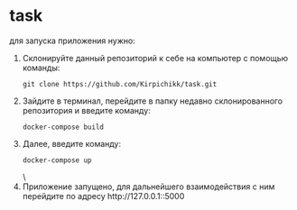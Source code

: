 # task
для запуска приложения нужно:
<ol>
  <li>Склонируйте данный репозиторий к себе на компьютер с помощью команды:</li>
  <pre><code>git clone https://github.com/Kirpichikk/task.git</code></pre>
  <li>Зайдите в терминал, перейдите в папку недавно склонированного репозитория и введите команду:</li>
  <pre><code>docker-compose build</code></pre>
  <li>Далее, введите команду:</li>
  <pre><code>docker-compose up</code></pre>\
  <li>Приложение запущено, для дальнейшего взаимодействия с ним перейдите по адресу <ref>http://127.0.0.1::5000</li>
</ol>

